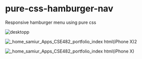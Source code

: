 # pure-css-hamburger-nav
Responsive hamburger menu using pure css

![desktopp](https://user-images.githubusercontent.com/67631118/140785151-cf2f5b5c-99bb-485b-bf39-6b13242f1964.png)


![_home_samiur_Apps_CSE482_portfolio_index html(iPhone X)2](https://user-images.githubusercontent.com/67631118/140785353-a46b4ae0-eca6-4949-ac04-764d0abf80fe.png)


![_home_samiur_Apps_CSE482_portfolio_index html(iPhone X)](https://user-images.githubusercontent.com/67631118/140785465-0fbd2593-f362-4011-abae-aee4454614b0.png)
